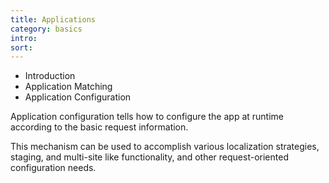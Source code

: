```yaml
---
title: Applications
category: basics
intro: 
sort: 
---
```


- Introduction
- Application Matching
- Application Configuration

Application configuration tells how to configure the app at runtime according to the basic request information.

This mechanism can be used to accomplish various localization strategies, staging, and multi-site like functionality, and other request-oriented configuration needs.
